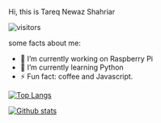 Hi, this is Tareq Newaz Shahriar

<!--
**TareqNewazShahriar/TareqNewazShahriar** is a ✨ _special_ ✨ repository because its `README.md` (this file) appears on your GitHub profile.
-->
![visitors](https://visitor-badge.laobi.icu/badge?page_id=TareqNewazShahriar)
 
 some facts about me:
- 🔭 I’m currently working on Raspberry Pi
- 🌱 I’m currently learning Python
- ⚡ Fun fact: coffee and Javascript.

[![Top Langs](https://github-readme-stats.vercel.app/api/top-langs/?username=TareqNewazShahriar&layout=compact)](https://github.com/anuraghazra/github-readme-stats)

[![Github stats](https://github-readme-stats.vercel.app/api?username=TareqNewazShahriar)](https://github.com/anuraghazra/github-readme-stats)
